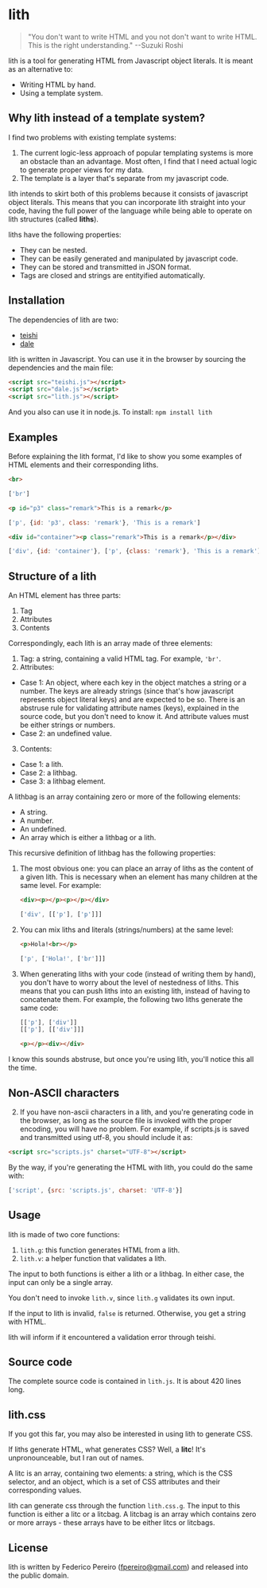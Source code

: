 # lith

> "You don't want to write HTML and you not don't want to write HTML. This is the right understanding." --Suzuki Roshi

lith is a tool for generating HTML from Javascript object literals. It is meant as an alternative to:

- Writing HTML by hand.
- Using a template system.

## Why lith instead of a template system?

I find two problems with existing template systems:

1. The current logic-less approach of popular templating systems is more an obstacle than an advantage. Most often, I find that I need actual logic to generate proper views for my data.
2. The template is a layer that's separate from my javascript code.

lith intends to skirt both of this problems because it consists of javascript object literals. This means that you can incorporate lith straight into your code, having the full power of the language while being able to operate on lith structures (called **liths**).

liths have the following properties:
- They can be nested.
- They can be easily generated and manipulated by javascript code.
- They can be stored and transmitted in JSON format.
- Tags are closed and strings are entityified automatically.

## Installation

The dependencies of lith are two:

- [teishi](https://github.com/fpereiro/teishi)
- [dale](https://github.com/fpereiro/dale)

lith is written in Javascript. You can use it in the browser by sourcing the dependencies and the main file:

```html
<script src="teishi.js"></script>
<script src="dale.js"></script>
<script src="lith.js"></script>
```

And you also can use it in node.js. To install: `npm install lith`

## Examples

Before explaining the lith format, I'd like to show you some examples of HTML elements and their corresponding liths.

```html
<br>
```
```javascript
['br']
```

```html
<p id="p3" class="remark">This is a remark</p>
```

```javascript
['p', {id: 'p3', class: 'remark'}, 'This is a remark']
```
```html
<div id="container"><p class="remark">This is a remark</p></div>
```
```javascript
['div', {id: 'container'}, ['p', {class: 'remark'}, 'This is a remark']]
```

## Structure of a lith

An HTML element has three parts:

1. Tag
2. Attributes
3. Contents

Correspondingly, each lith is an array made of three elements:

1. Tag: a string, containing a valid HTML tag. For example, `'br'`.
2. Attributes:
  - Case 1: An object, where each key in the object matches a string or a number. The keys are already strings (since that's how javascript represents object literal keys) and are expected to be so. There is an abstruse rule for validating attribute names (keys), explained in the source code, but you don't need to know it. And attribute values must be either strings or numbers.
  - Case 2: an undefined value.
3. Contents:
  - Case 1: a lith.
  - Case 2: a lithbag.
  - Case 3: a lithbag element.

A lithbag is an array containing zero or more of the following elements:
- A string.
- A number.
- An undefined.
- An array which is either a lithbag or a lith.

This recursive definition of lithbag has the following properties:

1. The most obvious one: you can place an array of liths as the content of a given lith. This is necessary when an element has many children at the same level. For example:

   ```html
   <div><p></p><p></p></div>
   ```
   ```javascript
   ['div', [['p'], ['p']]]
   ```

2. You can mix liths and literals (strings/numbers) at the same level:

   ```html
   <p>Hola!<br></p>
   ```
   ```javascript
   ['p', ['Hola!', ['br']]]
   ```

3. When generating liths with your code (instead of writing them by hand), you don't have to worry about the level of nestedness of liths. This means that you can push liths into an existing lith, instead of having to concatenate them. For example, the following two liths generate the same code:

   ```javascript
   [['p'], ['div']]
   [['p'], [['div']]]
   ```
   ```html
   <p></p><div></div>
   ```

I know this sounds abstruse, but once you're using lith, you'll notice this all the time.

## Non-ASCII characters

2. If you have non-ascii characters in a lith, and you're generating code in the browser, as long as the source file is invoked with the proper encoding, you will have no problem. For example, if scripts.js is saved and transmitted using utf-8, you should include it as:

```html
<script src="scripts.js" charset="UTF-8"></script>
```

By the way, if you're generating the HTML with lith, you could do the same with:

```javascript
['script', {src: 'scripts.js', charset: 'UTF-8'}]
```

## Usage

lith is made of two core functions:

1. `lith.g`: this function generates HTML from a lith.
2. `lith.v`: a helper function that validates a lith.

The input to both functions is either a lith or a lithbag. In either case, the input can only be a single array.

You don't need to invoke `lith.v`, since `lith.g` validates its own input.

If the input to lith is invalid, `false` is returned. Otherwise, you get a string with HTML.

lith will inform if it encountered a validation error through teishi.

## Source code

The complete source code is contained in `lith.js`. It is about 420 lines long.

## lith.css

If you got this far, you may also be interested in using lith to generate CSS.

If liths generate HTML, what generates CSS? Well, a **litc**! It's unpronounceable, but I ran out of names.

A litc is an array, containing two elements: a string, which is the CSS selector, and an object, which is a set of CSS attributes and their corresponding values.

lith can generate css through the function `lith.css.g`. The input to this function is either a litc or a litcbag. A litcbag is an array which contains zero or more arrays - these arrays have to be either litcs or litcbags.

## License

lith is written by Federico Pereiro (fpereiro@gmail.com) and released into the public domain.
